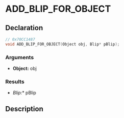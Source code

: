 # ADD_BLIP_FOR_OBJECT

## Declaration
```cpp
// 0x70CC1487
void ADD_BLIP_FOR_OBJECT(Object obj, Blip* pBlip);
```

### Arguments
- **Object:** obj

### Results
- **Blip*:** pBlip

## Description
